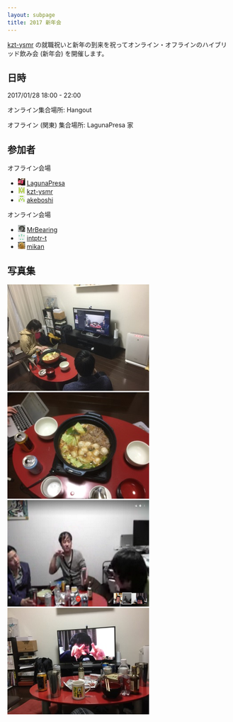 ```yaml
---
layout: subpage
title: 2017 新年会
---
```


[kzt-ysmr](https://github.com/kzt-ysmr) の就職祝いと新年の到来を祝ってオンライン・オフラインのハイブリッド飲み会 (新年会) を開催します。

## 日時

2017/01/28 18:00 - 22:00

オンライン集合場所: Hangout

オフライン (関東) 集合場所: LagunaPresa 家

## 参加者

オフライン会場

* [![](/images/users/LagunaPresa_16.png "LagunaPresa")](https://github.com/LagunaPresa)  [LagunaPresa](https://github.com/LagunaPresa)
* [![](/images/users/kzt-ysmr_16.png "kzt-ysmr")](https://github.com/kzt-ysmr) [kzt-ysmr](https://github.com/kzt-ysmr)
* [![](/images/users/akeboshi_16.png "akeboshi")](https://github.com/akeboshi) [akeboshi](https://github.com/akeboshi)

オンライン会場

* [![](/images/users/MrBearing_16.png "MrBearing")](https://github.com/MrBearing) [MrBearing](https://github.com/MrBearing)
* [![](/images/users/intptr-t_16.png "intptr-t")](https://github.com/intptr-t) [intptr-t](https://github.com/intptr-t)
* [![](/images/users/mikan_16.png "mikan")](https://github.com/mikan) [mikan](https://github.com/mikan)

## 写真集

![](/photo/20170128-01_0000.jpg "オフライン会場風景")
![](/photo/20170128-02_0000.jpg "鍋")
![](/photo/20170128-03_0000.png "ハングアウト風景")
![](/photo/20170128-04_0000.jpg "非言語コミュニケーション")
